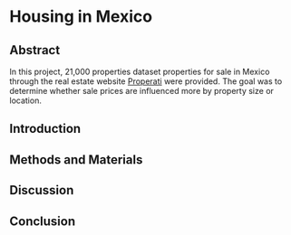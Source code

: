 # Housing in Mexico

## Abstract 
In this project, 21,000 properties dataset properties for sale in Mexico through the real estate website [Properati](Properati.com) were provided. The goal was to determine whether sale prices are influenced more by property size or location.

## Introduction
## Methods and Materials
## Discussion
## Conclusion 


